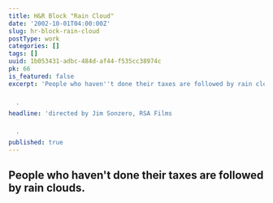 ```yaml
---
title: H&R Block "Rain Cloud"
date: '2002-10-01T04:00:00Z'
slug: hr-block-rain-cloud
postType: work
categories: []
tags: []
uuid: 1b053431-adbc-484d-af44-f535cc38974c
pk: 66
is_featured: false
excerpt: 'People who haven''t done their taxes are followed by rain clouds.


  '
headline: 'directed by Jim Sonzero, RSA Films


  '
published: true
---
```

## People who haven't done their taxes are followed by rain clouds.


